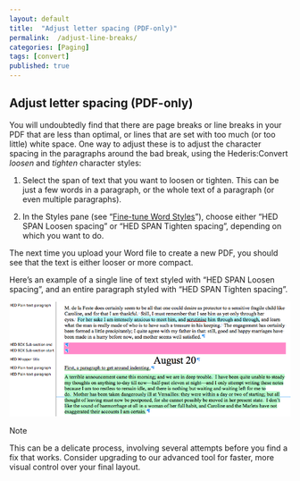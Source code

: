 ```yaml
---
layout: default
title:  "Adjust letter spacing (PDF-only)"
permalink:  /adjust-line-breaks/
categories: [Paging]
tags: [convert]
published: true
---
```


<section data-type="chapter" class="hsecchapter" data-hederis-type="hsecchapter" id="adjust-line-breaks" data-pi-attrs="id: adjust-line-breaks; data-tags: convert;" role="doc-chapter" data-tags="convert" data-author-name=" " data-book-title=" " title="Adjust letter spacing (PDF-only)"><h1 data-hederis-type="hblkchaptitle" class="hblkchaptitle" id="pDZmEczvD">Adjust letter spacing (PDF-only)</h1><p class="hblkp" data-hederis-type="hblkp" id="pDLE6p5Qw">You will undoubtedly find that there are page breaks or line breaks in your PDF that are less than optimal, or lines that are set with too much (or too little) white space. One way to adjust these is to adjust the character spacing in the paragraphs around the bad break, using the Hederis:Convert <em class="hspanem" data-hederis-type="hspanem" id="p0Ckyi1dJ">loosen</em> and <em class="hspanem" data-hederis-type="hspanem" id="p1Vmk7jZD">tighten</em> character styles:</p><ol class="hwprnumlist" data-hederis-type="hwprnumlist" id="pDdFb7MzP"><li class="hblkoli" data-hederis-type="hblkoli" id="li50DFxa6h"><p class="hblkoli" data-hederis-type="hblklip" id="p4mVmFBTg">Select the span of text that you want to loosen or tighten. This can be just a few words in a paragraph, or the whole text of a paragraph (or even multiple paragraphs). </p></li><li class="hblkoli" data-hederis-type="hblkoli" id="lisRRPvSED"><p class="hblkoli" data-hederis-type="hblklip" id="pX5LeydCA">In the Styles pane (see &#8220;<a href="{% post_url 2020-07-28-13-WorkingwithMicrosoftWord %}" data-hederis-type="hspana" id="pK73PSALW"><span class="Hyperlink" data-hederis-type="hspnspan" id="phYviecoE">Fine-tune Word Styles</span></a>&#8221;), choose either &#8220;HED SPAN Loosen spacing&#8221; or &#8220;HED SPAN Tighten spacing&#8221;, depending on which you want to do.</p></li></ol><p class="hblkp" data-hederis-type="hblkp" id="p0QChkRH6">The next time you upload your Word file to create a new PDF, you should see that the text is either looser or more compact.</p><p class="hblkp" data-hederis-type="hblkp" id="p8i9w6cC5">Here&#8217;s an example of a single line of text styled with &#8220;HED SPAN Loosen spacing&#8221;, and an entire paragraph styled with &#8220;HED SPAN Tighten spacing&#8221;.</p><img data-hederis-type="hblkimg" class="hblkimg" id="pJLCbChC3" src="/images/loosetight1.png" data-img-src="loosetight1.png"/><aside class="hwprbox box" data-hederis-type="hwprbox" id="pALynBzMR" data-type="sidebar"><p class="hblktype" data-hederis-type="hblktype" id="p3s3kWdGA">Note</p><p class="hblkp" data-hederis-type="hblkp" id="pXsQEMEV3">This can be a delicate process, involving several attempts before you find a fix that works. Consider upgrading to our advanced tool for faster, more visual control over your final layout.</p></aside></section>